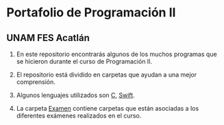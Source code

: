 # Portafolio de Programación II
## UNAM FES Acatlán

1. En este repositorio encontrarás algunos de los muchos programas que se hicieron durante el curso de Programación II.

2. El repositorio está dividido en carpetas que ayudan a una mejor comprensión.

3. Algunos lenguajes utilizados son [C](C), [Swift](Swift).

4. La carpeta [Examen](Examen) contiene carpetas que están asociadas a los diferentes exámenes realizados en el curso.
